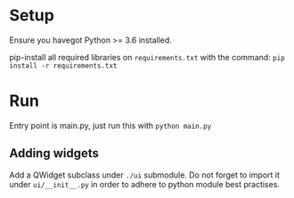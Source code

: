 # Setup
Ensure you havegot Python >= 3.6 installed.

pip-install all required libraries on `requirements.txt` with the command:
`pip install -r requirements.txt`

# Run
Entry point is main.py, just run this with
`python main.py`

## Adding widgets
Add a QWidget subclass under `./ui` submodule. Do not forget to import it under `ui/__init__.py` in order to adhere to python module best practises.